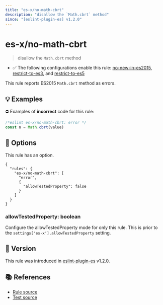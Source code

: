 ```yaml
---
title: "es-x/no-math-cbrt"
description: "disallow the `Math.cbrt` method"
since: "[eslint-plugin-es] v1.2.0"
---
```


# es-x/no-math-cbrt
> disallow the `Math.cbrt` method

- ✅ The following configurations enable this rule: [no-new-in-es2015], [restrict-to-es3], and [restrict-to-es5]

This rule reports ES2015 `Math.cbrt` method as errors.

## 💡 Examples

⛔ Examples of **incorrect** code for this rule:

<eslint-playground type="bad">

```js
/*eslint es-x/no-math-cbrt: error */
const n = Math.cbrt(value)
```

</eslint-playground>

## 🔧 Options

This rule has an option.

```jsonc
{
  "rules": {
    "es-x/no-math-cbrt": [
      "error",
      {
        "allowTestedProperty": false
      }
    ]
  }
}
```

### allowTestedProperty: boolean

Configure the allowTestedProperty mode for only this rule.
This is prior to the `settings['es-x'].allowTestedProperty` setting.

## 🚀 Version

This rule was introduced in [eslint-plugin-es] v1.2.0.

[eslint-plugin-es]: https://github.com/mysticatea/eslint-plugin-es

## 📚 References

- [Rule source](https://github.com/eslint-community/eslint-plugin-es-x/blob/master/lib/rules/no-math-cbrt.js)
- [Test source](https://github.com/eslint-community/eslint-plugin-es-x/blob/master/tests/lib/rules/no-math-cbrt.js)

[no-new-in-es2015]: ../configs/index.md#no-new-in-es2015
[restrict-to-es3]: ../configs/index.md#restrict-to-es3
[restrict-to-es5]: ../configs/index.md#restrict-to-es5
